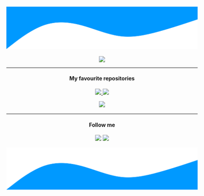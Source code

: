 ![Heading](https://raw.githubusercontent.com/Pethical/Pethical/master/waves.svg)

<p align="center">
  <img src="https://github-readme-stats.vercel.app/api?username=Pethical&show_icons=true&hide_border=true" align="center" />
</p>
<hr />
<h4 align="center">My favourite repositories</h4>
<p align="center">
  <a href="https://github.com/i-Cell-Mobilsoft-Open-Source/etcdmanager">
    <img src="https://github-readme-stats.vercel.app/api/pin/?username=i-Cell-Mobilsoft-Open-Source&repo=etcdmanager&hide_border=true" />
  </a>
  <a href="https://github.com/MicroCoinHU/MicroCoin-Rider">
      <img src="https://github-readme-stats.vercel.app/api/pin/?username=MicroCoinHU&repo=MicroCoin-Rider&hide_border=true" />
  </a>
</p>
<p align="center">
  <a href="https://github.com/Pethical/EKAER-Dotnet-Client">
    <img src="https://github-readme-stats.vercel.app/api/pin/?username=Pethical&repo=EKAER-Dotnet-Client&hide_border=true" />
  </a>
</p>
<hr />
<h4 align="center">Follow me</h4>
<p align="center">
  <a href="https://github.com/Pethical"><img src="https://img.shields.io/github/followers/pethical?label=follow&style=social"/></a>  
  <img src="https://visitor-badge.glitch.me/badge?page_id=pethical.github"/>
</p>

![Footer](https://raw.githubusercontent.com/Pethical/Pethical/master/waves-flip.svg)

<!--
**Pethical/Pethical** is a ✨ _special_ ✨ repository because its `README.md` (this file) appears on your GitHub profile.

Here are some ideas to get you started:

- 🔭 I’m currently working on ...
- 🌱 I’m currently learning ...
- 👯 I’m looking to collaborate on ...
- 🤔 I’m looking for help with ...
- 💬 Ask me about ...
- 📫 How to reach me: ...
- 😄 Pronouns: ...
- ⚡ Fun fact: ...
-->
